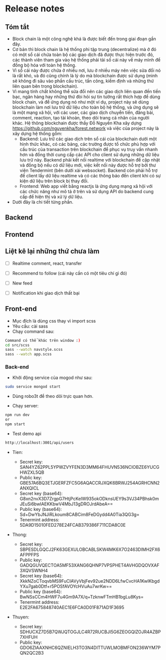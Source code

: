 ﻿# Release notes

## Tóm tắt
- Block chain là một công nghệ khá là được biết đến trong giai đoạn gần đây.
- Cơ bản thì block chain là hệ thống phi tập trung (decentralize) mà ở đó có một sổ cái chứa toàn bộ các giao dịch đã được thực hiện trước đó, các thành viên tham gia vào hệ thống phải tải số cái này về máy mình để đồng bộ hóa với toàn hệ thống. 
- Vì sổ cái này được chứa ở nhiều nơi, lưu ở nhiều máy nên việc sửa đổi nó là rất khó, và đó cũng chính là lý do mà blockchain được sử dụng (mình sẽ không đi sâu vào phần cấu trúc, tấn công, kiểm định và những thứ liên quan bên trong blockchain).
- Vì mang tính chất không thể sửa đổi nên các giao dịch liên quan đến tiền bạc, ngân hàng hay những thứ đòi hỏi sự tin tưởng rất thích hợp để dùng block chain, và để ứng dụng nó như một ví dụ, project này sẽ dùng blockchain làm nơi lưu trữ dữ liệu cho toàn bộ hệ thống, và ứng dụng sẽ là một mạng xã hội, với các user, các giao dịch chuyển tiền, đăng bài, comment, reaction, tạo tài khoản, theo dõi trang cá nhân của người khác. Hệ thông blockchain được thầy Đỗ Nguyên Kha xây dựng https://github.com/nguyenkha/forest.network và việc của project này là xây dựng hệ thống gồm:
  + Backend: Lưu trữ các giao dịch trên sổ cái của blockchain dưới một hình thức khác, có các bảng, các trường được tổ chức phù hợp với cấu trúc của transaction trên blockchain để phục vụ truy vấn nhanh hơn và đồng thời cung cấp các API cho client sử dụng những dữ liệu lưu trữ này. Backend phải kết nối realtime với blockchain để cập nhật và đồng bộ nếu có dữ liệu mới, việc kết nối này được hỗ trợ bởi thư viện Tendermint (bên dưới xài websocket). Backend còn phải hỗ trợ để client lấy dữ liệu realtime và có các thông báo đến client khi có sự kiện dữ liệu trên block bị thay đổi.
  + Frontend: Web app viết bằng reactjs là ứng dụng mạng xã hội với các chức năng như mô tả ở trên và sử dụng API do backend cung cấp để hiện thị và xử lý dữ liệu.
 - Dưới đây là chi tiết từng phần.

## Backend 
## Frontend









## Liệt kê lại những thứ chưa làm

- [ ] Realtime comment, react, transfer
- [ ] Recommend to follow (cái này cần có một tiêu chí gì đó)
- [ ] New feed
- [ ] Notification khi giao dịch thất bại


## Front-end
- Mục đích là dùng css thay vì import scss
- Yêu cầu: cài sass
- Chạy command sau:

```sh
Command có thể khác trên window :)
cd src/scss
sass --watch navstyle.scss
sass --watch app.scss
```

### Back-end

- Khởi động service của mogod như sau:

```sh
sudo service mongod start
```

- Dùng robo3t để theo dõi trực quan hơn.

- Chạy server:

```sh
npm run dev
or
npm start
```

- Test demo api

```sh
http://localhost:3001/api/users
```

- Tien:
  - Secret key: SAN4YZ62PPL5YPWZVYFEN3D3MM64FHUVN536NCIOBZE6YUCGHWZXL5QB
  - Public key: GBE57A6BQ3ETJGERFZFC5G6AQACCRJXQK6BRWJ254AGRHCNN2ANXQICL
  - Secret key (base64): G8xn2nvX3D7ZrgpG7HtjPcKelW935okODknsUEY9s3VJ34PBhsk0mJEuSi6bwIAEKKbwV4MbJ13gDROJrdAbeA==
  - Public key (base64): Sd+DwYbJNJiRLkoum8CABCim8FeDGydd4A0Tia3QG3g=
  - Tenermint address: 5DA9D15010FED278E24FCAB379386F711CDA8C0E
  
- Thong:
  - Secret key: SBPESDLGQCJ2FK63GEXULOBCABLSKW4MK6X7O2463DIMH2FX6AFPPFPS
  - Public key: GADQGUVQECTOA5MF53XANG6QHNP7VPSPHET4AVHGDQOVXAF3XQVSWNH4
  - Secret key (base64): XkkNZoCToqvbMS9FuCIAVyVbjFev92ue2NDD6LfwCvcHA1KwIKbgdYXu7gab0Dtf+r5POSfAVOYcHVuAu7wrKw==
  - Public key (base64): BwNSsCCm4HWF7u4Gm9A7X/q+TzknwFTmHB1bgLu8Kys=
  - Tenermint address: E2E2FA675848740AEC1E6FCA0D01F871AD1F3695

- Thuyen:
  - Secret key: SDHUCXZ7D5B7QWJQTOGJLC4R72RUCBJI5G6ZEOGQIZOJR4AZBP7XHFUH
  - Public key: GDO6ZIAAXNHC6QZNIELH3TO3N4DITTUWLMOBMFON236WYM7PQN2QC2B3
